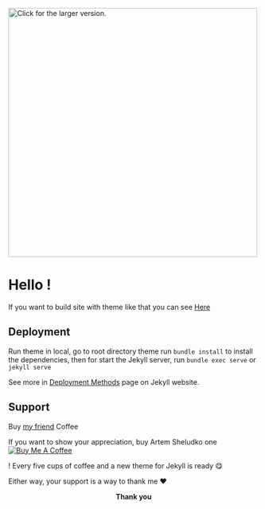 

<a href="https://drive.google.com/open?id=1rL1ddIRVRb_BU2NAPaLb8fY1xJb7c8Hj/view?usp=sharing"><img src="https://drive.google.com/open?id=1rL1ddIRVRb_BU2NAPaLb8fY1xJb7c8Hj/view?usp=sharing" style="width: 500px; max-width: 100%; height: auto" title="Click for the larger version." /></a>

<h1>Hello !</h1>

If you want to build site with theme like that you can see [Here](https://flexton.netlify.com/)

<h2>Deployment</h2>

Run theme in local, go to root directory theme run `bundle install` to install the dependencies, then for start the Jekyll server, run `bundle exec serve` or `jekyll serve`

See more in [Deployment Methods](https://jekyllrb.com/docs/deployment-methods/) page on Jekyll website.


 <h2>Support</h2>

Buy   [my friend](https://www.buymeacoffee.com/artemsheludko/) Coffee

<p>If you want to show your appreciation, buy  Artem Sheludko one
<a  href="https://www.buymeacoffee.com/artemsheludko"  target="_blank"><img  src="https://www.buymeacoffee.com/assets/img/custom_images/orange_img.png"  alt="Buy Me A Coffee"  style="height: auto !important;width: auto !important;"  ></a>

! Every five cups of coffee and a new theme for Jekyll is ready 😋</p>

<p>Either way, your support is a way to thank me ❤️</p>

<p  align="center"><b>Thank you</b></p>
